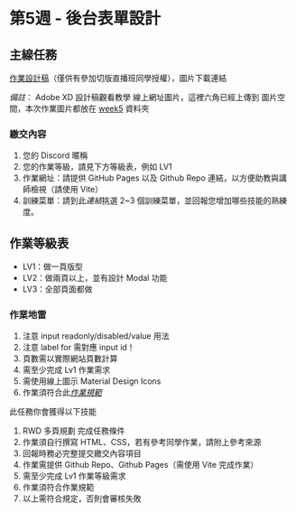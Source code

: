 # 第5週 - 後台表單設計

## 主線任務
[作業設計稿](https://xd.adobe.com/view/456141fc-d0a0-44d4-93ad-6ab54a4b5351-1032/)（僅供有參加切版直播班同學授權），圖片下載連結


*備註*：
Adobe XD 設計稿觀看教學
線上網址圖片，這裡六角已經上傳到 圖片空間，本次作業圖片都放在 [week5](https://github.com/hexschool/2022-web-layout-training/tree/main/week5) 資料夾



### 繳交內容
1. 您的 Discord 暱稱
2. 您的作業等級，請見下方等級表，例如 LV1
3. 作業網址：請提供 GitHub Pages 以及 Github Repo 連結，以方便助教與講師檢視（請使用 Vite）
4. 訓練菜單：請到此*連結*挑選 2~3 個訓練菜單，並回報您增加哪些技能的熟練度。


## 作業等級表
* LV1：做一頁版型
* LV2：做兩頁以上，並有設計 Modal 功能
* LV3：全部頁面都做


### 作業地雷
1. 注意 input readonly/disabled/value 用法
2. 注意 label for 需對應 input id！
3. 頁數需以實際網站頁數計算
4. 需至少完成 Lv1 作業需求
5. 需使用線上圖示 Material Design Icons
6. 作業須符合此[_作業規範_](https://hackmd.io/XbKPYiE9Ru6G0sAfB5PBJw)



此任務你會獲得以下技能
1. RWD 多頁規劃
完成任務條件
1. 作業須自行撰寫 HTML、CSS，若有參考同學作業，請附上參考來源
2. 回報時務必完整提交繳交內容項目
3. 作業需提供 Github Repo、Github Pages（需使用 Vite 完成作業）
4. 需至少完成 Lv1 作業等級需求
5. 作業須符合作業規範
6. 以上需符合規定，否則會審核失敗
